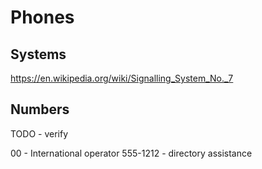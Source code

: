 # Phones

## Systems

https://en.wikipedia.org/wiki/Signalling_System_No._7


## Numbers

TODO - verify

00 - International operator
555-1212 - directory assistance
